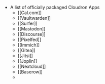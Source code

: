 - A list of officially packaged Cloudron Apps
	- [[Cal.com]]
	- [[Vaultwarden]]
	- [[Surfer]]
	- [[Mastodon]]
	- [[Discourse]]
	- [[Pixelfed]]
	- [[Immich]]
	- [[Gitea]]
	- [[Jitsi]]
	- [[Joplin]]
	- [[Nextcloud]]
	- [[Baserow]]
	-